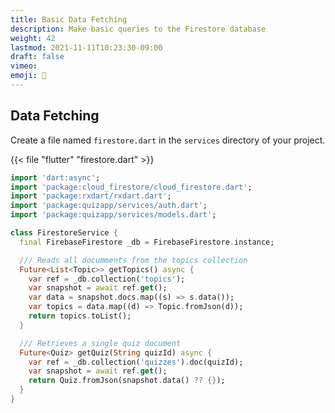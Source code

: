 ```yaml
---
title: Basic Data Fetching
description: Make basic queries to the Firestore database
weight: 42
lastmod: 2021-11-11T10:23:30-09:00
draft: false
vimeo:
emoji: 💽
---
```


## Data Fetching

Create a file named `firestore.dart` in the `services` directory of your project.

{{< file "flutter" "firestore.dart" >}}
```dart
import 'dart:async';
import 'package:cloud_firestore/cloud_firestore.dart';
import 'package:rxdart/rxdart.dart';
import 'package:quizapp/services/auth.dart';
import 'package:quizapp/services/models.dart';

class FirestoreService {
  final FirebaseFirestore _db = FirebaseFirestore.instance;

  /// Reads all documments from the topics collection
  Future<List<Topic>> getTopics() async {
    var ref = _db.collection('topics');
    var snapshot = await ref.get();
    var data = snapshot.docs.map((s) => s.data());
    var topics = data.map((d) => Topic.fromJson(d));
    return topics.toList();
  }

  /// Retrieves a single quiz document
  Future<Quiz> getQuiz(String quizId) async {
    var ref = _db.collection('quizzes').doc(quizId);
    var snapshot = await ref.get();
    return Quiz.fromJson(snapshot.data() ?? {});
  }
}
```